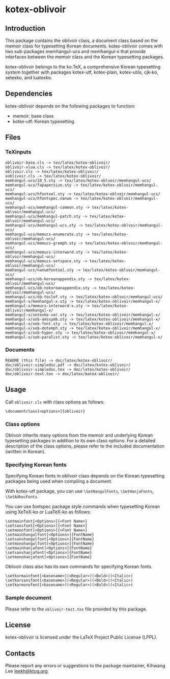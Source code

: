 kotex-oblivoir
==============

Introduction
------------

This package contains the oblivoir class, a document class based on 
the memoir class for typesetting Korean documents.  kotex-oblivoir 
comes with two sub-packages memhangul-ucs and memhangul-x
that provide interfaces between the memoir class and the Korean typesetting
packages. 

kotex-oblivoir belongs to the ko.TeX, a comprehensive Korean typesetting 
system together with packages kotex-utf, kotex-plain, kotex-utils,
cjk-ko, xetexko, and luatexko.

Dependencies
------------

kotex-oblivoir depends on the following packages to function:

* memoir: base class
* kotex-utf: Korean typesetting

Files
-----

### TeXinputs

    oblivoir-base.cls -> tex/latex/kotex-oblivoir/
    oblivoir-xlua.cls -> tex/latex/kotex-oblivoir/
    oblivoir.cls -> tex/latex/kotex-oblivoir/
    xoblivoir.cls -> tex/latex/kotex-oblivoir/
    memhangul-ucs/10_5.sty -> tex/latex/kotex-oblvoir/memhangul-ucs/
    memhangul-ucs/fapapersize.sty -> tex/latex/kotex-oblvoir/memhangul-ucs/
    memhangul-ucs/hfontsel.sty -> tex/latex/kotex-oblvoir/memhangul-ucs/
    memhangul-ucs/hfontspec.nanum -> tex/latex/kotex-oblvoir/memhangul-ucs/
    memhangul-ucs/memhangul-common.sty -> tex/latex/kotex-oblvoir/memhangul-ucs/
    memhangul-ucs/memhangul-patch.sty -> tex/latex/kotex-oblvoir/memhangul-ucs/
    memhangul-ucs/memhangul-ucs.sty -> tex/latex/kotex-oblvoir/memhangul-ucs/
    memhangul-ucs/memucs-enumerate.sty -> tex/latex/kotex-oblvoir/memhangul-ucs/
    memhangul-ucs/memucs-gremph.sty -> tex/latex/kotex-oblvoir/memhangul-ucs/
    memhangul-ucs/memucs-interword.sty -> tex/latex/kotex-oblvoir/memhangul-ucs/
    memhangul-ucs/memucs-setspace.sty -> tex/latex/kotex-oblvoir/memhangul-ucs/
    memhangul-ucs/nanumfontsel.sty -> tex/latex/kotex-oblvoir/memhangul-ucs/
    memhangul-ucs/ob-koreanappendix.sty -> tex/latex/kotex-oblvoir/memhangul-ucs/
    memhangul-ucs/ob-nokoreanappendix.sty -> tex/latex/kotex-oblvoir/memhangul-ucs/
    memhangul-ucs/ob-toclof.sty -> tex/latex/kotex-oblvoir/memhangul-ucs/
    memhangul-x/memhangul-x.sty -> tex/latex/kotex-oblivoir/memhangul-x/
    memhangul-x/memucs-interword-x.sty -> tex/latex/kotex-oblivoir/memhangul-x/
    memhangul-x/xetexko-var.sty -> tex/latex/kotex-oblivoir/memhangul-x/
    memhangul-x/xob-amssymb.sty -> tex/latex/kotex-oblivoir/memhangul-x/
    memhangul-x/xob-font.sty -> tex/latex/kotex-oblivoir/memhangul-x/
    memhangul-x/xob-dotemph.sty -> tex/latex/kotex-oblivoir/memhangul-x/
    memhangul-x/xob-hyper.sty -> tex/latex/kotex-oblivoir/memhangul-x/
    memhangul-x/xob-paralist.sty -> tex/latex/kotex-oblivoir/memhangul-x/

### Documents

    README (this file) -> doc/latex/kotex-oblivoir/
    doc/oblivoir-simpledoc.pdf -> doc/latex/kotex-oblivoir/
    doc/oblivoir-simpledoc.tex -> doc/latex/kotex-oblivoir/
    doc/oblivoir-text.tex -> doc/latex/kotex-oblivoir/

Usage
-----

Call `oblivoir.cls` with class options as follows:

    \documentclass[<options>]{oblivoir}

### Class options

Oblivoir inherits many options from the memoir and underlying 
Korean typesetting packages in addition to its own class options. 
For a detailed description of the class options, please refer 
to the included documentation (written in Korean).

### Specifying Korean fonts

Specifying Korean fonts in oblivoir class depends on the Korean
typesetting packages being used when compiling a document.

With kotex-utf package, you can use `\SetHangulFonts`, `\SetHanjaFonts`,
`\SetAdhocFonts`.

You can use fontspec package style commands when typesetting Korean
using XeTeX-ko or LuaTeX-ko as follows:

    \setmainfont[<Options>]{<Font Name>}
    \setsansfont[<Options>]{<Font Name>}
    \setmonofont[<Options>]{<Font Name>}
    \setmainhangulfont[<Options>]{FontName}
    \setsanshangulfont[<Options>]{FontName}
    \setmonohangulfont[<Options>]{FontName}
    \setmainhanjafont[<Options>]{FontName}
    \setsanshanjafont[<Options>]{FontName}
    \setmonohanjafont[<Options>]{FontName}

Oblivoir class also has its own commands for specifying Korean fonts.

    \setkormainfont[<basename>](<Regular>)(<Bold>)(<Italic>)
    \setkorsansfont[<basename>](<Regular>)(<Bold>)(<Italic>)
    \setkormonofont[<basename>](<Regular>)(<Bold>)(<Italic>)

### Sample document

Please refer to the `oblivoir-test.tex` file provided by this package.

License
-------

kotex-oblivoir is licensed under the LaTeX Project Public 
License (LPPL).

Contacts
--------

Please report any errors or suggestions to the package maintainer,
Kihwang Lee <leekh@ktug.org>.

